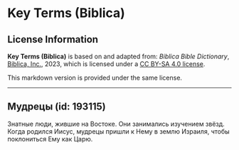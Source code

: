 # Key Terms (Biblica)

## License Information

**Key Terms (Biblica)** is based on and adapted from: _Biblica Bible Dictionary_, [Biblica, Inc.](https://www.biblica.com/), 2023, which is licensed under a [CC BY-SA 4.0 license](https://creativecommons.org/licenses/by-sa/4.0/legalcode.en).

This markdown version is provided under the same license.



--------------------------------

## Мудрецы (id: 193115)

Знатные люди, жившие на Востоке. Они занимались изучением звёзд. Когда родился Иисус, мудрецы пришли к Нему в землю Израиля, чтобы поклониться Ему как Царю.


